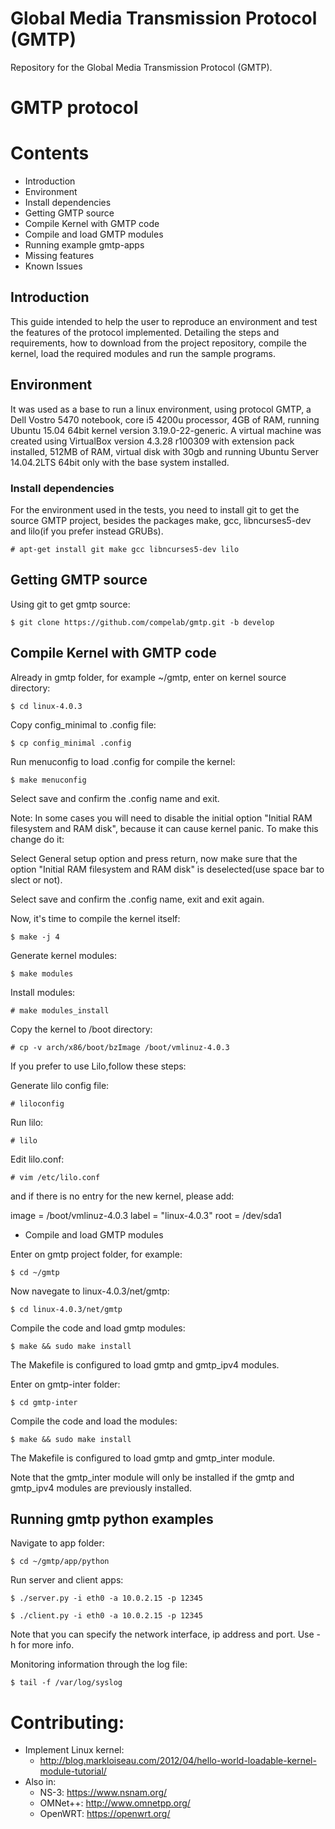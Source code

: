Global Media Transmission Protocol (GMTP)
=========================================

Repository for the Global Media Transmission Protocol (GMTP).

GMTP protocol
=============


Contents
========
- Introduction
- Environment
- Install dependencies
- Getting GMTP source 
- Compile Kernel with GMTP code
- Compile and load GMTP modules
- Running example gmtp-apps
- Missing features
- Known Issues


## Introduction ##

This guide intended to help the user to reproduce an environment and test the features of the protocol implemented. Detailing the steps and requirements, how to download from the project repository, compile the kernel, load the required modules and run the sample programs.

## Environment ##

It was used as a base to run a linux environment, using protocol GMTP, a Dell Vostro 5470 notebook, core i5 4200u processor, 4GB of RAM, running Ubuntu 15.04 64bit kernel version 3.19.0-22-generic. A virtual machine was created using VirtualBox version 4.3.28 r100309 with extension pack installed, 512MB of RAM, virtual disk with 30gb and running Ubuntu Server 14.04.2LTS 64bit only with the base system installed.

### Install dependencies ###

For the environment used in the tests, you need to install git to get the source GMTP project, besides the packages make, gcc, libncurses5-dev and lilo(if you prefer instead GRUBs).

    # apt-get install git make gcc libncurses5-dev lilo


## Getting GMTP source ##

Using git to get gmtp source:

    $ git clone https://github.com/compelab/gmtp.git -b develop

    
## Compile Kernel with GMTP code ##

Already in gmtp folder, for example ~/gmtp, enter on kernel source directory:

    $ cd linux-4.0.3

Copy config_minimal to .config file:
    
    $ cp config_minimal .config

Run menuconfig to load .config for compile the kernel:

    $ make menuconfig
    
Select save and confirm the .config name and exit.

Note: In some cases you will need to disable the initial option "Initial RAM filesystem and RAM disk", because it can cause kernel panic. To make this change do it:

Select General setup option and press return, now make sure that the option "Initial RAM filesystem and RAM disk" is deselected(use space bar to slect or not).

Select save and confirm the .config name, exit and exit again.


Now, it's time to compile the kernel itself:

    $ make -j 4

Generate kernel modules:

    $ make modules

Install modules:

    # make modules_install
    
Copy the kernel to /boot directory:

    # cp -v arch/x86/boot/bzImage /boot/vmlinuz-4.0.3
    
If you prefer to use Lilo,follow these steps:

Generate lilo config file:

    # liloconfig

Run lilo:
    
    # lilo
    
Edit lilo.conf:

    # vim /etc/lilo.conf
    
and if there is no entry for the new kernel, please add:

image = /boot/vmlinuz-4.0.3
    label = "linux-4.0.3"
    root = /dev/sda1

- Compile and load GMTP modules

Enter on gmtp project folder, for example:

    $ cd ~/gmtp
    
Now navegate to linux-4.0.3/net/gmtp:
    
    $ cd linux-4.0.3/net/gmtp

Compile the code and load gmtp modules:

    $ make && sudo make install

The Makefile is configured to load gmtp and gmtp_ipv4 modules.

Enter on gmtp-inter folder:
    
    $ cd gmtp-inter
    
Compile the code and load the modules:

    $ make && sudo make install

The Makefile is configured to load gmtp and gmtp_inter module.

Note that the gmtp_inter module will only be installed if the gmtp and gmtp_ipv4 modules are previously installed. 


## Running gmtp python examples ##

Navigate to app folder:

    $ cd ~/gmtp/app/python

Run server and client apps:

    $ ./server.py -i eth0 -a 10.0.2.15 -p 12345
    
    $ ./client.py -i eth0 -a 10.0.2.15 -p 12345
    
Note that you can specify the network interface, ip address and port. Use -h for more info.

Monitoring information through the log file:

    $ tail -f /var/log/syslog


Contributing:
=============

* Implement Linux kernel:
  - http://blog.markloiseau.com/2012/04/hello-world-loadable-kernel-module-tutorial/
* Also in:
  - NS-3: https://www.nsnam.org/
  - OMNet++: http://www.omnetpp.org/
  - OpenWRT: https://openwrt.org/
